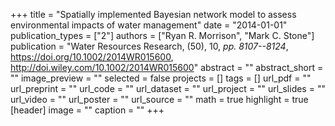 +++
title = "Spatially implemented Bayesian network model to assess environmental impacts of water management"
date = "2014-01-01"
publication_types = ["2"]
authors = ["Ryan R. Morrison", "Mark C. Stone"]
publication = "Water Resources Research, (50), 10, _pp. 8107--8124_, https://doi.org/10.1002/2014WR015600, http://doi.wiley.com/10.1002/2014WR015600"
abstract = ""
abstract_short = ""
image_preview = ""
selected = false
projects = []
tags = []
url_pdf = ""
url_preprint = ""
url_code = ""
url_dataset = ""
url_project = ""
url_slides = ""
url_video = ""
url_poster = ""
url_source = ""
math = true
highlight = true
[header]
image = ""
caption = ""
+++
